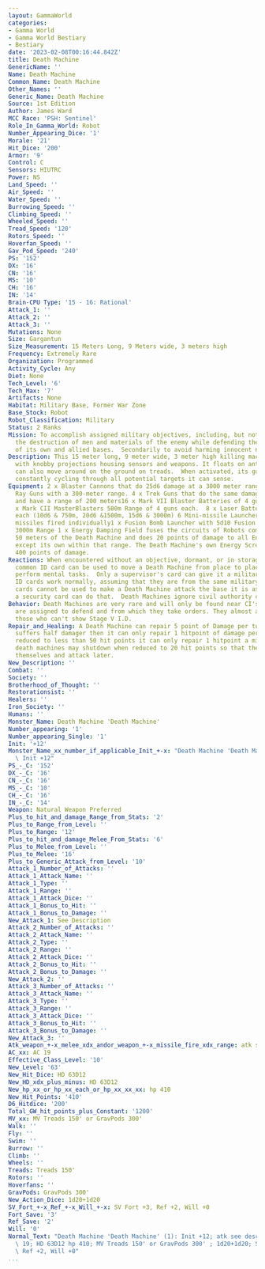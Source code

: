 ```yaml
---
layout: GammaWorld
categories:
- Gamma World
- Gamma World Bestiary
- Bestiary
date: '2023-02-08T00:16:44.842Z'
title: Death Machine
GenericName: ''
Name: Death Machine
Common_Name: Death Machine
Other_Names: ''
Generic_Name: Death Machine
Source: 1st Edition
Author: James Ward
MCC Race: 'PSH: Sentinel'
Role_In_Gamma_World: Robot
Number_Appearing_Dice: '1'
Morale: '21'
Hit_Dice: '200'
Armor: '9'
Control: C
Sensors: HIUTRC
Power: NS
Land_Speed: ''
Air_Speed: ''
Water_Speed: ''
Burrowing_Speed: ''
Climbing_Speed: ''
Wheeled_Speed: ''
Tread_Speed: '120'
Rotors_Speed: ''
Hoverfan_Speed: ''
Gav_Pod_Speed: '240'
PS: '152'
DX: '16'
CN: '16'
MS: '10'
CH: '16'
IN: '14'
Brain-CPU Type: '15 - 16: Rational'
Attack_1: ''
Attack_2: ''
Attack_3: ''
Mutations: None
Size: Gargantun
Size_Measurement: 15 Meters Long, 9 Meters wide, 3 meters high
Frequency: Extremely Rare
Organization: Programmed
Activity_Cycle: Any
Diet: None
Tech_Level: '6'
Tech_Max: '7'
Artifacts: None
Habitat: Military Base, Former War Zone
Base_Stock: Robot
Robot_Classification: Military
Status: 2 Ranks
Mission: To accomplish assigned military objectives, including, but not limited to
  the destruction of men and materials of the enemy while defending the men and materials
  of its own and allied bases.  Secondarily to avoid harming innocent noncombatants.
Description: This 15 meter long, 9 meter wide, 3 meter high killing machine is covered
  with knobby projections housing sensors and weapons. It floats on antigrav pods.  It
  can also move around on the ground on treads.  When activated, its gun ports rotate
  constantly cycling through all potential targets it can sense.
Equipment: 2 x Blaster Cannons that do 25d6 damage at a 3000 meter range. 6 x Black
  Ray Guns with a 300-meter range. 4 x Trek Guns that do the same damage as Trek Bombs
  and have a range of 200 meters16 x Mark VII Blaster Batteries of 4 guns each. 10
  x Mark CII MasterBlasters 500m Range of 4 guns each.  8 x Laser Batteries of 4 guns
  each (10d6 & 750m, 20d6 &1500m, 15d6 & 3000m) 6 Mini-missile Launchers with 5d20
  missiles fired individually1 x Fusion Bomb Launcher with 5d10 Fusion Bombs with
  3000m Range 1 x Energy Damping Field fuses the circuits of Robots coming within
  50 meters of the Death Machine and does 20 points of damage to all Energy Screens
  except its own within that range. The Death Machine's own Energy Screen can take
  400 points of damage.
Reactions: When encountered without an objective, dormant, or in storage, a military
  common ID card can be used to move a Death Machine from place to place or have it
  perform mental tasks.  Only a supervisor's card can give it a military objective.  maintenance
  ID cards work normally, assuming that they are from the same military base.  Programmer's
  cards cannot be used to make a Death Machine attack the base it is assigned to.  Only
  a security card can do that.  Death Machines ignore civil authority cards.
Behavior: Death Machines are very rare and will only be found near CI's that they
  are assigned to defend and from which they take orders. They almost always attack
  those who can't show Stage V I.D.
Repair_and_Healing: A Death Machine can repair 5 point of Damage per turn until it
  suffers half damager then it can only repair 1 hitpoint of damage per minute.  When
  reduced to less than 50 hit points it can only repair 1 hitpoint a minute.  Some
  death machines may shutdown when reduced to 20 hit points so that they may repair
  themselves and attack later.
New_Description: ''
Combat: ''
Society: ''
Brotherhood_of_Thought: ''
Restorationsist: ''
Healers: ''
Iron_Society: ''
Humans: ''
Monster_Name: Death Machine 'Death Machine'
Number_appearing: '1'
Number_appearing_Single: '1'
Init: '+12'
Monster_Name_xx_number_if_applicable_Init_+-x: "Death Machine 'Death Machine' (1):\
  \ Init +12"
PS_-_C: '152'
DX_-_C: '16'
CN_-_C: '16'
MS_-_C: '10'
CH_-_C: '16'
IN_-_C: '14'
Weapon: Natural Weapon Preferred
Plus_to_hit_and_damage_Range_from_Stats: '2'
Plus_to_Range_from_Level: ''
Plus_to_Range: '12'
Plus_to_hit_and_damage_Melee_From_Stats: '6'
Plus_to_Melee_from_Level: ''
Plus_to_Melee: '16'
Plus_to_Generic_Attack_from_Level: '10'
Attack_1_Number_of_Attacks: ''
Attack_1_Attack_Name: ''
Attack_1_Type: ''
Attack_1_Range: ''
Attack_1_Attack_Dice: ''
Attack_1_Bonus_to_Hit: ''
Attack_1_Bonus_to_Damage: ''
New_Attack_1: See Description
Attack_2_Number_of_Attacks: ''
Attack_2_Attack_Name: ''
Attack_2_Type: ''
Attack_2_Range: ''
Attack_2_Attack_Dice: ''
Attack_2_Bonus_to_Hit: ''
Attack_2_Bonus_to_Damage: ''
New_Attack_2: ''
Attack_3_Number_of_Attacks: ''
Attack_3_Attack_Name: ''
Attack_3_Type: ''
Attack_3_Range: ''
Attack_3_Attack_Dice: ''
Attack_3_Bonus_to_Hit: ''
Attack_3_Bonus_to_Damage: ''
New_Attack_3: ''
Atk_weapon_+-x_melee_xdx_andor_weapon_+-x_missile_fire_xdx_range: atk see description
AC_xx: AC 19
Effective_Class_Level: '10'
New_Level: '63'
New_Hit_Dice: HD 63D12
New_HD_xdx_plus_minus: HD 63D12
New_hp_xx_or_hp_xx_each_or_hp_xx_xx_xx: hp 410
New_Hit_Points: '410'
D6_Hitdice: '200'
Total_GW_hit_points_plus_Constant: '1200'
MV_xx: MV Treads 150' or GravPods 300'
Walk: ''
Fly: ''
Swim: ''
Burrow: ''
Climb: ''
Wheels: ''
Treads: Treads 150'
Rotors: ''
Hoverfans: ''
GravPods: GravPods 300'
New_Action_Dice: 1d20+1d20
SV_Fort_+-x_Ref_+-x_Will_+-x: SV Fort +3, Ref +2, Will +0
Fort_Save: '3'
Ref_Save: '2'
Will: '0'
Normal_Text: "Death Machine 'Death Machine' (1): Init +12; atk see description; AC\
  \ 19; HD 63D12 hp 410; MV Treads 150' or GravPods 300' ; 1d20+1d20; SV Fort +3,\
  \ Ref +2, Will +0"
...
```

